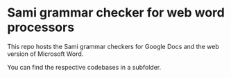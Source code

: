 # Sami grammar checker for web word processors

This repo hosts the Sami grammar checkers for Google Docs and the web version of Microsoft Word.

You can find the respective codebases in a subfolder.
